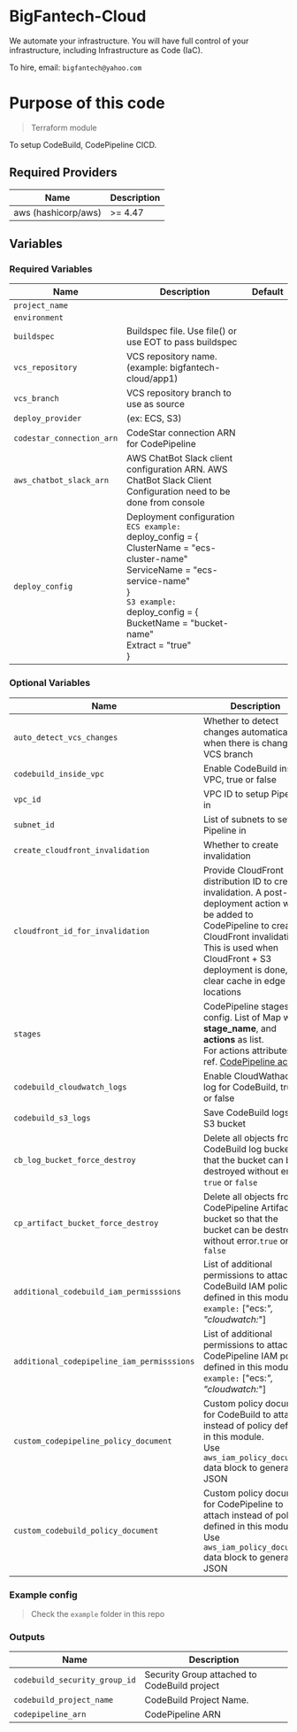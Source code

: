 # BigFantech-Cloud

We automate your infrastructure.
You will have full control of your infrastructure, including Infrastructure as Code (IaC).

To hire, email: `bigfantech@yahoo.com`

# Purpose of this code

> Terraform module

To setup CodeBuild, CodePipeline CICD.

## Required Providers

| Name                | Description |
| ------------------- | ----------- |
| aws (hashicorp/aws) | >= 4.47     |

## Variables

### Required Variables

| Name                      | Description                                                                                                                                                                                                                               | Default |
| ------------------------- | ----------------------------------------------------------------------------------------------------------------------------------------------------------------------------------------------------------------------------------------- | ------- |
| `project_name`            |                                                                                                                                                                                                                                           |         |
| `environment`             |                                                                                                                                                                                                                                           |         |
| `buildspec`               | Buildspec file. Use file() or use EOT to pass buildspec                                                                                                                                                                                   |         |
| `vcs_repository`          | VCS repository name. (example: bigfantech-cloud/app1)                                                                                                                                                                                     |         |
| `vcs_branch`              | VCS repository branch to use as source                                                                                                                                                                                                    |         |
| `deploy_provider`         | (ex: ECS, S3)                                                                                                                                                                                                                             |         |
| `codestar_connection_arn` | CodeStar connection ARN for CodePipeline                                                                                                                                                                                                  |         |
| `aws_chatbot_slack_arn`   | AWS ChatBot Slack client configuration ARN. AWS ChatBot Slack Client Configuration need to be done from console                                                                                                                           |         |
| `deploy_config`           | Deployment configuration<br>`ECS example:`<br>deploy_config = {<br>ClusterName = "ecs-cluster-name"<br>ServiceName = "ecs-service-name"<br>}<br>`S3 example:`<br>deploy_config = {<br>BucketName = "bucket-name"<br>Extract = "true"<br>} |         |

### Optional Variables

| Name                                       | Description                                                                                                                                                                                                                                  | Default |
| ------------------------------------------ | -------------------------------------------------------------------------------------------------------------------------------------------------------------------------------------------------------------------------------------------- | ------- |
| `auto_detect_vcs_changes`                  | Whether to detect changes automatically when there is change in VCS branch                                                                                                                                                                   | true    |
| `codebuild_inside_vpc`                     | Enable CodeBuild inside VPC, true or false                                                                                                                                                                                                   | false   |
| `vpc_id`                                   | VPC ID to setup Pipeline in                                                                                                                                                                                                                  | null    |
| `subnet_id`                                | List of subnets to setup Pipeline in                                                                                                                                                                                                         | []      |
| `create_cloudfront_invalidation`           | Whether to create invalidation                                                                                                                                                                                                               | false   |
| `cloudfront_id_for_invalidation`           | Provide CloudFront distribution ID to create invalidation. A post-deployment action will be added to CodePipeline to create CloudFront invalidation. This is used when CloudFront + S3 deployment is done, to clear cache in edge locations  | null    |
| `stages`                                   | CodePipeline stages config. List of Map with **stage_name**, and **actions** as list.<br>For actions attributes, ref. [CodePipeline action](https://registry.terraform.io/providers/hashicorp/aws/latest/docs/resources/codepipeline#action) | []      |
| `codebuild_cloudwatch_logs`                | Enable CloudWathach log for CodeBuild, true or false                                                                                                                                                                                         | true    |
| `codebuild_s3_logs`                        | Save CodeBuild logs in S3 bucket                                                                                                                                                                                                             | false   |
| `cb_log_bucket_force_destroy`              | Delete all objects from CodeBuild log bucket so that the bucket can be destroyed without error. `true` or `false`                                                                                                                            | false   |
| `cp_artifact_bucket_force_destroy`         | Delete all objects from CodePipeline Artifact bucket so that the bucket can be destroyed without error.`true` or `false`                                                                                                                     | false   |
| `additional_codebuild_iam_permisssions`    | List of additional permissions to attach to CodeBuild IAM policy defined in this module<br>`example:` ["ecs:*", "cloudwatch:*"]                                                                                                                             | []      |
| `additional_codepipeline_iam_permisssions` | List of additional permissions to attach to CodePipeline IAM policy defined in this module<br>`example:` ["ecs:*", "cloudwatch:*"]                                                                                                                          | []      |
| `custom_codepipeline_policy_document`      | Custom policy document for CodeBuild to attach instead of policy defined in this module.<br>Use `aws_iam_policy_document` data block to generate JSON                                                                                                                                         | null    |
| `custom_codebuild_policy_document`         | Custom policy document for CodePipeline to attach instead of policy defined in this module.<br>Use `aws_iam_policy_document` data block to generate JSON                                                                                                                                              | null    |

### Example config

> Check the `example` folder in this repo

### Outputs

| Name                          | Description                                  |
| ----------------------------- | -------------------------------------------- |
| `codebuild_security_group_id` | Security Group attached to CodeBuild project |
| `codebuild_project_name`      | CodeBuild Project Name.                      |
| `codepipeline_arn`            | CodePipeline ARN                             |

